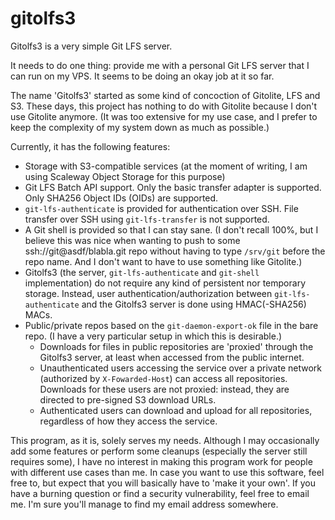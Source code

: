 gitolfs3
========

Gitolfs3 is a very simple Git LFS server.

It needs to do one thing: provide me with a personal Git LFS server that I can
run on my VPS. It seems to be doing an okay job at it so far.

The name 'Gitolfs3' started as some kind of concoction of Gitolite, LFS and S3.
These days, this project has nothing to do with Gitolite because I don't use
Gitolite anymore. (It was too extensive for my use case, and I prefer to keep
the complexity of my system down as much as possible.)

Currently, it has the following features:

- Storage with S3-compatible services (at the moment of writing, I am using
  Scaleway Object Storage for this purpose)
- Git LFS Batch API support. Only the basic transfer adapter is supported. Only
  SHA256 Object IDs (OIDs) are supported.
- `git-lfs-authenticate` is provided for authentication over SSH. File transfer
  over SSH using `git-lfs-transfer` is not supported.
- A Git shell is provided so that I can stay sane. (I don't recall 100%, but I
  believe this was nice when wanting to push to some ssh://git@asdf/blabla.git
  repo without having to type `/srv/git` before the repo name. And I don't want
  to have to use something like Gitolite.)
- Gitolfs3 (the server, `git-lfs-authenticate` and `git-shell` implementation)
  do not require any kind of persistent nor temporary storage. Instead, user
  authentication/authorization between `git-lfs-authenticate` and the Gitolfs3
  server is done using HMAC(-SHA256) MACs.
- Public/private repos based on the `git-daemon-export-ok` file in the bare
  repo. (I have a very particular setup in which this is desirable.)
    - Downloads for files in public repositories are 'proxied' through the
      Gitolfs3 server, at least when accessed from the public internet.
    - Unauthenticated users accessing the service over a private network
      (authorized by `X-Fowarded-Host`) can access all repositories. Downloads
      for these users are not proxied: instead, they are directed to pre-signed
      S3 download URLs.
    - Authenticated users can download and upload for all repositories,
      regardless of how they access the service.

This program, as it is, solely serves my needs. Although I may occasionally add
some features or perform some cleanups (especially the server still requires
some), I have no interest in making this program work for people with different
use cases than me. In case you want to use this software, feel free to, but
expect that you will basically have to 'make it your own'. If you have a
burning question or find a security vulnerability, feel free to email me. I'm
sure you'll manage to find my email address somewhere.
